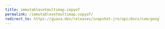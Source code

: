 ```yaml
---
title: immutablesetmultimap.copyof
permalink: /immutablesetmultimap.copyof/
redirect_to: https://guava.dev/releases/snapshot-jre/api/docs/com/google/common/collect/ImmutableSetMultimap.html#copyOf-java.lang.Iterable-
---
```

